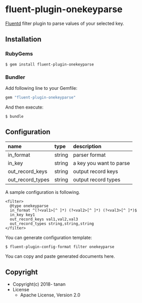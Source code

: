 # fluent-plugin-onekeyparse

[Fluentd](https://fluentd.org/) filter plugin to parse values of your selected key.

## Installation

### RubyGems

```
$ gem install fluent-plugin-onekeyparse
```

### Bundler

Add following line to your Gemfile:

```ruby
gem "fluent-plugin-onekeyparse"
```

And then execute:

```
$ bundle
```

## Configuration

| name | type | description |
|:-----|:-----|:------------|
| in_format | string | parser format |
| in_key | string | a key you want to parse |
| out_record_keys | string | output record keys |
| out_record_types | string | output record types |

A sample configuration is following.

```
<filter>
  @type onekeyparse
  in_format ^(?<val1>[^ ]*) (?<val2>[^ ]*) (?<val3>[^ ]*)$
  in_key key1
  out_record_keys val1,val2,val3
  out_record_types string,string,string
</filter>
```

You can generate configuration template:

```
$ fluent-plugin-config-format filter onekeyparse
```

You can copy and paste generated documents here.

## Copyright

* Copyright(c) 2018- tanan
* License
  * Apache License, Version 2.0
